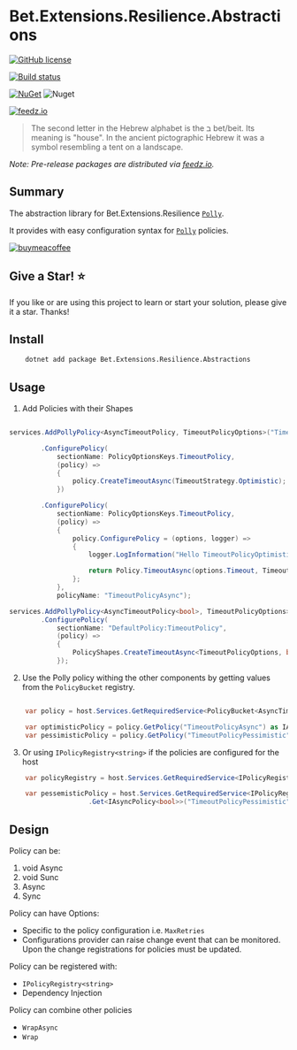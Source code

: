 ﻿# Bet.Extensions.Resilience.Abstractions

[![GitHub license](https://img.shields.io/badge/license-MIT-blue.svg?style=flat-square)](https://raw.githubusercontent.com/kdcllc/Bet.Extensions.Resilience/master/LICENSE)

[![Build status](https://ci.appveyor.com/api/projects/status/tmqs7xbq1aqee3md/branch/master?svg=true)](https://ci.appveyor.com/project/kdcllc/bet-extensions-resilience/branch/master)

[![NuGet](https://img.shields.io/nuget/v/Bet.Extensions.Resilience.Abstractions.svg)](https://www.nuget.org/packages?q=Bet.Extensions.Resilience.Abstractions)
![Nuget](https://img.shields.io/nuget/dt/Bet.Extensions.Resilience.Abstractions)

[![feedz.io](https://img.shields.io/badge/endpoint.svg?url=https://f.feedz.io/kdcllc/bet-extensions-resilience/shield/Bet.Extensions.Resilience.Abstractions/latest)](https://f.feedz.io/kdcllc/bet-extensions-resilience/packages/Bet.Extensions.Resilience.Abstractions/latest/download)

> The second letter in the Hebrew alphabet is the ב bet/beit. Its meaning is "house". In the ancient pictographic Hebrew it was a symbol resembling a tent on a landscape.

*Note: Pre-release packages are distributed via [feedz.io](https://f.feedz.io/kdcllc/bet-extensions-resilience/nuget/index.json).*

## Summary

The abstraction library for Bet.Extensions.Resilience [`Polly`](https://github.com/App-vNext/Polly).

It provides with easy configuration syntax for [`Polly`](https://github.com/App-vNext/Polly) policies.

[![buymeacoffee](https://www.buymeacoffee.com/assets/img/custom_images/orange_img.png)](https://www.buymeacoffee.com/vyve0og)

## Give a Star! :star:

If you like or are using this project to learn or start your solution, please give it a star. Thanks!

## Install

```bash
    dotnet add package Bet.Extensions.Resilience.Abstractions
```

## Usage

1. Add Policies with their Shapes

```csharp

services.AddPollyPolicy<AsyncTimeoutPolicy, TimeoutPolicyOptions>("TimeoutPolicyOptimistic")

        .ConfigurePolicy(
            sectionName: PolicyOptionsKeys.TimeoutPolicy,
            (policy) =>
            {
                policy.CreateTimeoutAsync(TimeoutStrategy.Optimistic);
            })

        .ConfigurePolicy(
            sectionName: PolicyOptionsKeys.TimeoutPolicy,
            (policy) =>
            {
                policy.ConfigurePolicy = (options, logger) =>
                {
                    logger.LogInformation("Hello TimeoutPolicyOptimistic");

                    return Policy.TimeoutAsync(options.Timeout, TimeoutStrategy.Optimistic);
                };
            },
            policyName: "TimeoutPolicyAsync");

services.AddPollyPolicy<AsyncTimeoutPolicy<bool>, TimeoutPolicyOptions>("TimeoutPolicyPessimistic")
        .ConfigurePolicy(
            sectionName: "DefaultPolicy:TimeoutPolicy",
            (policy) =>
            {
                PolicyShapes.CreateTimeoutAsync<TimeoutPolicyOptions, bool>(policy);
            });
```

2. Use the Polly policy withing the other components by getting values from the `PolicyBucket` registry.

```csharp

    var policy = host.Services.GetRequiredService<PolicyBucket<AsyncTimeoutPolicy, TimeoutPolicyOptions>>();

    var optimisticPolicy = policy.GetPolicy("TimeoutPolicyAsync") as IAsyncPolicy;
    var pessimisticPolicy = policy.GetPolicy("TimeoutPolicyPessimistic") as IAsyncPolicy<bool>;
```

3. Or using `IPolicyRegistry<string>` if the policies are configured for the host

```csharp
    var policyRegistry = host.Services.GetRequiredService<IPolicyRegistry<string>>();

    var pessemisticPolicy = host.Services.GetRequiredService<IPolicyRegistry<string>>()
                    .Get<IAsyncPolicy<bool>>("TimeoutPolicyPessimistic");
```

## Design

Policy can be:

1. void Async
2. void Sunc
3. Async<TResult>
4. Sync<TResult>

Policy can have Options:

- Specific to the policy configuration i.e. `MaxRetries`
- Configurations provider can raise change event that can be monitored. Upon the change registrations for policies must be updated.

Policy can be registered with:

- `IPolicyRegistry<string>`
- Dependency Injection

Policy can combine other policies

- `WrapAsync`
- `Wrap`


